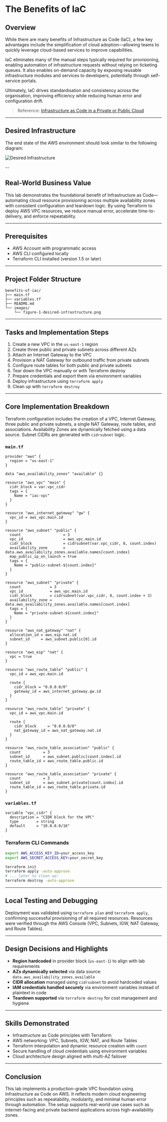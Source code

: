 # The Benefits of IaC

## Overview

While there are many benefits of Infrastructure as Code (IaC), a few key advantages include the simplification of cloud adoption—allowing teams to quickly leverage cloud-based services to improve capabilities.

IaC eliminates many of the manual steps typically required for provisioning, enabling automation of infrastructure requests without relying on ticketing queues. It also enables on-demand capacity by exposing reusable infrastructure modules and services to developers, potentially through self-service portals.

Ultimately, IaC drives standardisation and consistency across the organisation, improving efficiency while reducing human error and configuration drift.

> Reference: [Infrastructure as Code in a Private or Public Cloud](https://www.hashicorp.com/resources/what-is-infrastructure-as-code)

---

## Desired Infrastructure

The end state of the AWS environment should look similar to the following diagram:

![Desired Infrastructure](https://github.com/JThomas404/terraform-hands-on-aws-70-labs/blob/main/benefits-of-iac/images/figure-1-desired-infrastructure.png?raw=true)

--

## Real-World Business Value

This lab demonstrates the foundational benefit of Infrastructure as Code—automating cloud resource provisioning across multiple availability zones with consistent configuration and teardown logic. By using Terraform to deploy AWS VPC resources, we reduce manual error, accelerate time-to-delivery, and enforce repeatability.

---

## Prerequisites

- AWS Account with programmatic access
- AWS CLI configured locally
- Terraform CLI installed (version 1.5 or later)

---

## Project Folder Structure

```
benefits-of-iac/
├── main.tf
├── variables.tf
├── README.md
└── images/
    └── figure-1-desired-infrastructure.png
```

---

## Tasks and Implementation Steps

1. Create a new VPC in the `us-east-1` region
2. Create three public and private subnets across different AZs
3. Attach an Internet Gateway to the VPC
4. Provision a NAT Gateway for outbound traffic from private subnets
5. Configure route tables for both public and private subnets
6. Tear down the VPC manually or with Terraform destroy
7. Prepare credentials and export them via environment variables
8. Deploy infrastructure using `terraform apply`
9. Clean up with `terraform destroy`

---

## Core Implementation Breakdown

Terraform configuration includes the creation of a VPC, Internet Gateway, three public and private subnets, a single NAT Gateway, route tables, and associations. Availability Zones are dynamically fetched using a data source. Subnet CIDRs are generated with `cidrsubnet` logic.

### `main.tf`

```hcl
provider "aws" {
  region = "us-east-1"
}

data "aws_availability_zones" "available" {}

resource "aws_vpc" "main" {
  cidr_block = var.vpc_cidr
  tags = {
    Name = "iac-vpc"
  }
}

resource "aws_internet_gateway" "gw" {
  vpc_id = aws_vpc.main.id
}

resource "aws_subnet" "public" {
  count                   = 3
  vpc_id                  = aws_vpc.main.id
  cidr_block              = cidrsubnet(var.vpc_cidr, 8, count.index)
  availability_zone       = data.aws_availability_zones.available.names[count.index]
  map_public_ip_on_launch = true
  tags = {
    Name = "public-subnet-${count.index}"
  }
}

resource "aws_subnet" "private" {
  count             = 3
  vpc_id            = aws_vpc.main.id
  cidr_block        = cidrsubnet(var.vpc_cidr, 8, count.index + 3)
  availability_zone = data.aws_availability_zones.available.names[count.index]
  tags = {
    Name = "private-subnet-${count.index}"
  }
}

resource "aws_nat_gateway" "nat" {
  allocation_id = aws_eip.nat.id
  subnet_id     = aws_subnet.public[0].id
}

resource "aws_eip" "nat" {
  vpc = true
}

resource "aws_route_table" "public" {
  vpc_id = aws_vpc.main.id

  route {
    cidr_block = "0.0.0.0/0"
    gateway_id = aws_internet_gateway.gw.id
  }
}

resource "aws_route_table" "private" {
  vpc_id = aws_vpc.main.id

  route {
    cidr_block     = "0.0.0.0/0"
    nat_gateway_id = aws_nat_gateway.nat.id
  }
}

resource "aws_route_table_association" "public" {
  count          = 3
  subnet_id      = aws_subnet.public[count.index].id
  route_table_id = aws_route_table.public.id
}

resource "aws_route_table_association" "private" {
  count          = 3
  subnet_id      = aws_subnet.private[count.index].id
  route_table_id = aws_route_table.private.id
}
```

### `variables.tf`

```hcl
variable "vpc_cidr" {
  description = "CIDR block for the VPC"
  type        = string
  default     = "10.0.0.0/16"
}
```

### Terraform CLI Commands

```bash
export AWS_ACCESS_KEY_ID=your_access_key
export AWS_SECRET_ACCESS_KEY=your_secret_key

terraform init
terraform apply -auto-approve
# ... later to clean up:
terraform destroy -auto-approve
```

---

## Local Testing and Debugging

Deployment was validated using `terraform plan` and `terraform apply`, confirming successful provisioning of all required resources. Resources were verified through the AWS Console (VPC, Subnets, IGW, NAT Gateway, and Route Tables).

---

## Design Decisions and Highlights

- **Region hardcoded** in provider block (`us-east-1`) to align with lab requirements
- **AZs dynamically selected** via data source: `data.aws_availability_zones.available`
- **CIDR allocation** managed using `cidrsubnet` to avoid hardcoded values
- **IAM credentials handled securely** via environment variables instead of plaintext in code
- **Teardown supported** via `terraform destroy` for cost management and hygiene

---

## Skills Demonstrated

- Infrastructure as Code principles with Terraform
- AWS networking: VPC, Subnets, IGW, NAT, and Route Tables
- Terraform interpolation and dynamic resource creation with `count`
- Secure handling of cloud credentials using environment variables
- Cloud architecture design aligned with multi-AZ failover

---

## Conclusion

This lab implements a production-grade VPC foundation using Infrastructure as Code on AWS. It reflects modern cloud engineering principles such as repeatability, modularity, and minimal human error through automation. The setup supports real-world use cases such as internet-facing and private backend applications across high-availability zones.
